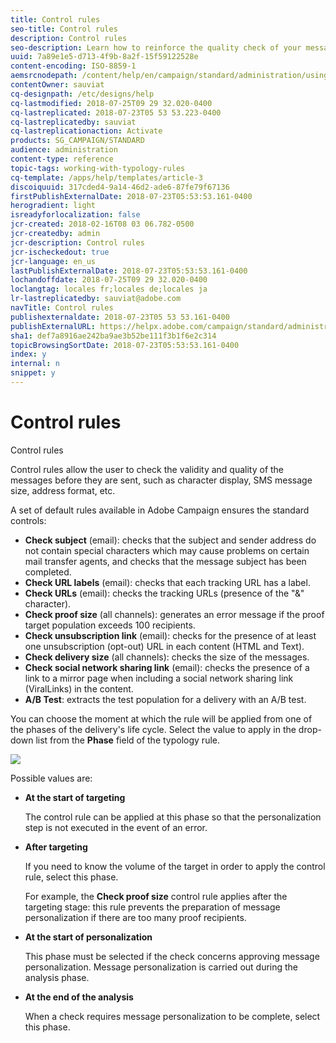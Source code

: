```yaml
---
title: Control rules
seo-title: Control rules
description: Control rules
seo-description: Learn how to reinforce the quality check of your messages with control rules.
uuid: 7a89e1e5-d713-4f9b-8a2f-15f59122528e
content-encoding: ISO-8859-1
aemsrcnodepath: /content/help/en/campaign/standard/administration/using/control-rules
contentOwner: sauviat
cq-designpath: /etc/designs/help
cq-lastmodified: 2018-07-25T09 29 32.020-0400
cq-lastreplicated: 2018-07-23T05 53 53.223-0400
cq-lastreplicatedby: sauviat
cq-lastreplicationaction: Activate
products: SG_CAMPAIGN/STANDARD
audience: administration
content-type: reference
topic-tags: working-with-typology-rules
cq-template: /apps/help/templates/article-3
discoiquuid: 317cded4-9a14-46d2-ade6-87fe79f67136
firstPublishExternalDate: 2018-07-23T05:53:53.161-0400
herogradient: light
isreadyforlocalization: false
jcr-created: 2018-02-16T08 03 06.782-0500
jcr-createdby: admin
jcr-description: Control rules
jcr-ischeckedout: true
jcr-language: en_us
lastPublishExternalDate: 2018-07-23T05:53:53.161-0400
lochandoffdate: 2018-07-25T09 29 32.020-0400
loclangtag: locales fr;locales de;locales ja
lr-lastreplicatedby: sauviat@adobe.com
navTitle: Control rules
publishexternaldate: 2018-07-23T05 53 53.161-0400
publishExternalURL: https://helpx.adobe.com/campaign/standard/administration/using/control-rules.html
sha1: def7a8916ae242ba9ae3b52be111f3b1f6e2c314
topicBrowsingSortDate: 2018-07-23T05:53:53.161-0400
index: y
internal: n
snippet: y
---
```


# Control rules

Control rules

Control rules allow the user to check the validity and quality of the messages before they are sent, such as character display, SMS message size, address format, etc.

A set of default rules available in Adobe Campaign ensures the standard controls:

* **Check subject** (email): checks that the subject and sender address do not contain special characters which may cause problems on certain mail transfer agents, and checks that the message subject has been completed.
* **Check URL labels** (email): checks that each tracking URL has a label.
* **Check URLs** (email): checks the tracking URLs (presence of the "&" character).
* **Check proof size** (all channels): generates an error message if the proof target population exceeds 100 recipients.
* **Check unsubscription link** (email): checks for the presence of at least one unsubscription (opt-out) URL in each content (HTML and Text).
* **Check delivery size** (all channels): checks the size of the messages.
* **Check social network sharing link** (email): checks the presence of a link to a mirror page when including a social network sharing link (ViralLinks) in the content.
* **A/B Test**: extracts the test population for a delivery with an A/B test.

You can choose the moment at which the rule will be applied from one of the phases of the delivery's life cycle. Select the value to apply in the drop-down list from the **Phase** field of the typology rule.

![](assets/typology_phase.png)

Possible values are:

* **At the start of targeting**

  The control rule can be applied at this phase so that the personalization step is not executed in the event of an error.

* **After targeting**

  If you need to know the volume of the target in order to apply the control rule, select this phase.

  For example, the **Check proof size** control rule applies after the targeting stage: this rule prevents the preparation of message personalization if there are too many proof recipients.

* **At the start of personalization**

  This phase must be selected if the check concerns approving message personalization. Message personalization is carried out during the analysis phase.

* **At the end of the analysis**

  When a check requires message personalization to be complete, select this phase.

